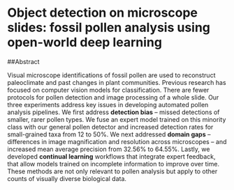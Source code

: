 # Object detection on microscope slides: fossil pollen analysis using open-world deep learning


##Abstract

Visual microscope identifications of fossil pollen are used to reconstruct paleoclimate and past changes in plant communities. Previous research has focused on computer vision models for classification. There are fewer protocols for pollen detection and image processing of a whole slide. Our three experiments address key issues in developing automated pollen analysis pipelines. We first address **detection bias** – missed detections of smaller, rarer pollen types. We fuse an expert model trained on this minority class with our general pollen detector and increased detection rates for small-grained taxa from 12 to 50%. We next addressed **domain gaps** – differences in image magnification and resolution across microscopes – and increased mean average precision from 32.56% to 64.55%. Lastly, we developed **continual learning** workflows that integrate expert feedback, that allow models trained on incomplete information
to improve over time. These methods are not only relevant to pollen analysis
but apply to other counts of visually diverse biological data.
